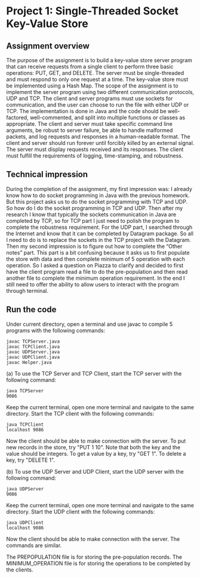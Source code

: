 # Project 1: Single-Threaded Socket Key-Value Store

## Assignment overview

The purpose of the assignment is to build a key-value store server program that can receive requests from a single client to perform three basic operations: PUT, GET, and DELETE. The server must be single-threaded and must respond to only one request at a time. The key-value store must be implemented using a Hash Map. The scope of the assignment is to implement the server program using two different communication protocols, UDP and TCP. The client and server programs must use sockets for communication, and the user can choose to run the file with either UDP or TCP. The implementation is done in Java and the code should be well-factored, well-commented, and split into multiple functions or classes as appropriate. The client and server must take specific command line arguments, be robust to server failure, be able to handle malformed packets, and log requests and responses in a human-readable format. The client and server should run forever until forcibly killed by an external signal. The server must display requests received and its responses. The client must fulfill the requirements of logging, time-stamping, and robustness.

## Technical impression

During the completion of the assignment, my first impression was: I already know how to do socket programming in Java with the previous homework. But this project asks us to do the socket programming with TCP and UDP. So how do I do the socket programming in TCP and UDP. Then after my research I know that typically the sockets communication in Java are completed by TCP, so for TCP part I just need to polish the program to complete the robustness requirement. For the UDP part, I searched through the Internet and know that it can be completed by Datagram package. So all I need to do is to replace the sockets in the TCP project with the Datagram. Then my second impression is to figure out how to complete the “Other notes” part. This part is a bit confusing because it asks us to first populate the store with data and then complete minimum of 5 operation with each operation. So I asked a question on Piazza to clarify and decided to first have the client program read a file to do the pre-population and then read another file to complete the minimum operation requirement. In the end I still need to offer the ability to allow users to interact with the program through terminal.

## Run the code
Under current directory, open a terminal and use javac to compile 5 programs with the following commands:

```shell
javac TCPServer.java
javac TCPClient.java
javac UDPServer.java
javac UDPClient.java
javac Helper.java
```

(a) To use the TCP Server and TCP Client, start the TCP server with the following command:

```shell
java TCPServer
9086
```

Keep the current terminal, open one more terminal and navigate to the same directory.
Start the TCP client with the following commands:

```shell
java TCPClient
localhost 9086
```

Now the client should be able to make connection with the server.
To put new records in the store, try "PUT 1 10". Note that both the key and the value should be integers.
To get a value by a key, try "GET 1".
To delete a key, try "DELETE 1".

(b) To use the UDP Server and UDP Client, start the UDP server with the following command:

```shell
java UDPServer
9086
```

Keep the current terminal, open one more terminal and navigate to the same directory.
Start the UDP client with the following commands:

```shell
java UDPClient
localhost 9086
```

Now the client should be able to make connection with the server.
The commands are similar.

The PREPOPULATION file is for storing the pre-population records.
The MINIMUM_OPERATION file is for storing the operations to be completed by the clients.